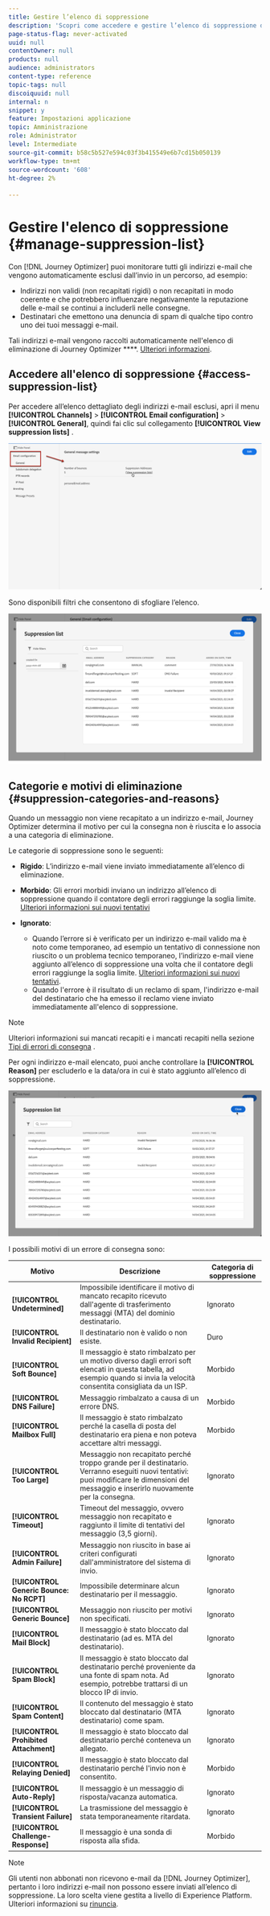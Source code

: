 ```yaml
---
title: Gestire l’elenco di soppressione
description: 'Scopri come accedere e gestire l’elenco di soppressione di Journey Optimizer '
page-status-flag: never-activated
uuid: null
contentOwner: null
products: null
audience: administrators
content-type: reference
topic-tags: null
discoiquuid: null
internal: n
snippet: y
feature: Impostazioni applicazione
topic: Amministrazione
role: Administrator
level: Intermediate
source-git-commit: b58c5b527e594c03f3b415549e6b7cd15b050139
workflow-type: tm+mt
source-wordcount: '608'
ht-degree: 2%

---
```



# Gestire l&#39;elenco di soppressione {#manage-suppression-list}

Con [!DNL Journey Optimizer] puoi monitorare tutti gli indirizzi e-mail che vengono automaticamente esclusi dall’invio in un percorso, ad esempio:

* Indirizzi non validi (non recapitati rigidi) o non recapitati in modo coerente e che potrebbero influenzare negativamente la reputazione delle e-mail se continui a includerli nelle consegne.
* Destinatari che emettono una denuncia di spam di qualche tipo contro uno dei tuoi messaggi e-mail.

<!--Profiles who unsubscribe from your sendings. Learn more on [opting-out](../consent.md). NOT TRUE as confirmed by eng.: "Subscribe and Unsubscribe are handled by the Consent/Subscription service. A user that opts out will not make it to the suppression list – we won’t send them emails."-->

Tali indirizzi e-mail vengono raccolti automaticamente nell&#39;elenco di eliminazione di Journey Optimizer ****. [Ulteriori informazioni](../suppression-list.md).

## Accedere all&#39;elenco di soppressione {#access-suppression-list}

Per accedere all’elenco dettagliato degli indirizzi e-mail esclusi, apri il menu **[!UICONTROL Channels]** > **[!UICONTROL Email configuration]** > **[!UICONTROL General]**, quindi fai clic sul collegamento **[!UICONTROL View suppression lists]** .

![](../assets/suppression-list-link.png)

Sono disponibili filtri che consentono di sfogliare l’elenco.

![](../assets/suppression-list-filters.png)

<!--suppression date,  category and reason, but on staging, only creation date filter is available-->

<!--You can also download the list as a CSV file for analysis and reporting purpose. Won't be available.-->

## Categorie e motivi di eliminazione {#suppression-categories-and-reasons}

Quando un messaggio non viene recapitato a un indirizzo e-mail, Journey Optimizer determina il motivo per cui la consegna non è riuscita e lo associa a una categoria di eliminazione.

Le categorie di soppressione sono le seguenti:

* **Rigido**: L’indirizzo e-mail viene inviato immediatamente all’elenco di eliminazione.

* **Morbido**: Gli errori morbidi inviano un indirizzo all’elenco di soppressione quando il contatore degli errori raggiunge la soglia limite. [Ulteriori informazioni sui nuovi tentativi](retries.md)

* **Ignorato**:
   * Quando l’errore si è verificato per un indirizzo e-mail valido ma è noto come temporaneo, ad esempio un tentativo di connessione non riuscito o un problema tecnico temporaneo, l’indirizzo e-mail viene aggiunto all’elenco di soppressione una volta che il contatore degli errori raggiunge la soglia limite. [Ulteriori informazioni sui nuovi tentativi](retries.md).
   * Quando l&#39;errore è il risultato di un reclamo di spam, l&#39;indirizzo e-mail del destinatario che ha emesso il reclamo viene inviato immediatamente all&#39;elenco di soppressione.

<!--**Manual**: You can also manually add an email address to the suppression list. => Manual category will be available when manually adding an address to the suppression list (via API)-->

>[!NOTE]
>
>Ulteriori informazioni sui mancati recapiti e i mancati recapiti nella sezione [Tipi di errori di consegna](../suppression-list.md#delivery-failures) .

Per ogni indirizzo e-mail elencato, puoi anche controllare la **[!UICONTROL Reason]** per escluderlo e la data/ora in cui è stato aggiunto all’elenco di soppressione.

![](../assets/suppression-list-temp.png)
<!--to replace with suppression-list.png when Manual category is available (through API)-->

I possibili motivi di un errore di consegna sono:

| Motivo | Descrizione | Categoria di soppressione |
---------|----------|--------- |
| **[!UICONTROL Undetermined]** | Impossibile identificare il motivo di mancato recapito ricevuto dall&#39;agente di trasferimento messaggi (MTA) del dominio destinatario. | Ignorato |
| **[!UICONTROL Invalid Recipient]** | Il destinatario non è valido o non esiste. | Duro |
| **[!UICONTROL Soft Bounce]** | Il messaggio è stato rimbalzato per un motivo diverso dagli errori soft elencati in questa tabella, ad esempio quando si invia la velocità consentita consigliata da un ISP. | Morbido |
| **[!UICONTROL DNS Failure]** | Messaggio rimbalzato a causa di un errore DNS. | Morbido |
| **[!UICONTROL Mailbox Full]** | Il messaggio è stato rimbalzato perché la casella di posta del destinatario era piena e non poteva accettare altri messaggi. | Morbido |
| **[!UICONTROL Too Large]** | Messaggio non recapitato perché troppo grande per il destinatario. [](retries.md) Verranno eseguiti nuovi tentativi: puoi modificare le dimensioni del messaggio e inserirlo nuovamente per la consegna. | Ignorato |
| **[!UICONTROL Timeout]** | Timeout del messaggio, ovvero messaggio non recapitato e raggiunto il limite di tentativi del messaggio (3,5 giorni). | Ignorato |
| **[!UICONTROL Admin Failure]** | Messaggio non riuscito in base ai criteri configurati dall&#39;amministratore del sistema di invio. <!--For example, if emails are blackholed at the global, domain or binding level using the "blackhole" directive, this bounce code is used.--> | Ignorato |
| **[!UICONTROL Generic Bounce: No RCPT]** | Impossibile determinare alcun destinatario per il messaggio. | Ignorato |
| **[!UICONTROL Generic Bounce]** | Messaggio non riuscito per motivi non specificati. | Ignorato |
| **[!UICONTROL Mail Block]** | Il messaggio è stato bloccato dal destinatario (ad es. MTA del destinatario). | Ignorato |
| **[!UICONTROL Spam Block]** | Il messaggio è stato bloccato dal destinatario perché proveniente da una fonte di spam nota. Ad esempio, potrebbe trattarsi di un blocco IP di invio. | Ignorato |
| **[!UICONTROL Spam Content]** | Il contenuto del messaggio è stato bloccato dal destinatario (MTA destinatario) come spam. | Ignorato |
| **[!UICONTROL Prohibited Attachment]** | Il messaggio è stato bloccato dal destinatario perché conteneva un allegato. | Ignorato |
| **[!UICONTROL Relaying Denied]** | Il messaggio è stato bloccato dal destinatario perché l&#39;invio non è consentito. | Morbido |
| **[!UICONTROL Auto-Reply]** | Il messaggio è un messaggio di risposta/vacanza automatica. | Ignorato |
| **[!UICONTROL Transient Failure]** | La trasmissione del messaggio è stata temporaneamente ritardata. | Ignorato |
| **[!UICONTROL Challenge-Response]** | Il messaggio è una sonda di risposta alla sfida. | Morbido |

>[!NOTE]
>
>Gli utenti non abbonati non ricevono e-mail da [!DNL Journey Optimizer], pertanto i loro indirizzi e-mail non possono essere inviati all’elenco di soppressione. La loro scelta viene gestita a livello di Experience Platform. Ulteriori informazioni su [rinuncia](../consent.md).

<!--
Removed from the table provided by SparkPost/Momentum:
| **[!UICONTROL Subscribe]** | The message is a subscribe request. | Ignored |
| **[!UICONTROL Unsubscribe]** | The message is an unsubscribe request. | Hard |
-->

<!--Note to add eventually: If a user is subscribed and [!DNL Journey Optimizer] fails to send emails to their subscribed email address, they will get added to the suppression list. (not sure it's possible to subscribe through AJO or need to find reference to Experience Platform doc?)-->


